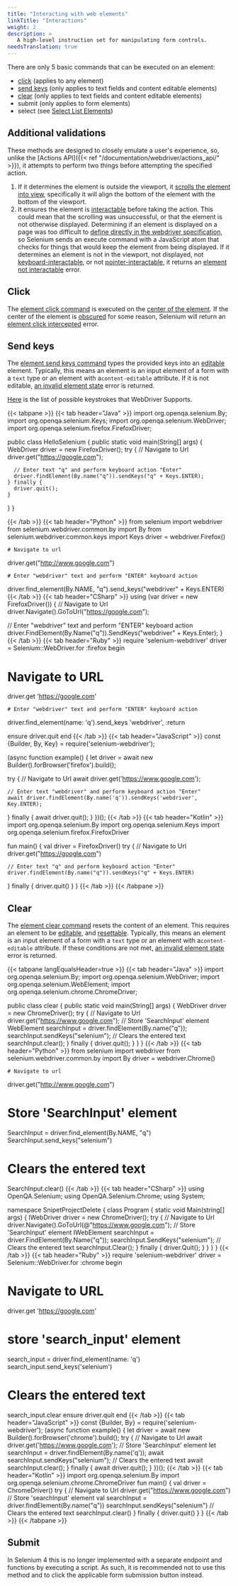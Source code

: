 ```yaml
---
title: "Interacting with web elements"
linkTitle: "Interactions"
weight: 2
description: >
   A high-level instruction set for manipulating form controls.
needsTranslation: true
---
```


There are only 5 basic commands that can be executed on an element:
* [click](https://w3c.github.io/webdriver/#element-click) (applies to any element)
* [send keys](https://w3c.github.io/webdriver/#element-send-keys) (only applies to text fields and content editable elements)
* [clear](https://w3c.github.io/webdriver/#element-send-keys) (only applies to text fields and content editable elements)
* submit (only applies to form elements)
* select (see [Select List Elements](select_lists.md))

## Additional validations

These methods are designed to closely emulate a user's experience, so,
unlike the [Actions API]({{< ref "/documentation/webdriver/actions_api/" >}}), it attempts to perform two things
before attempting the specified action.
1. If it determines the element is outside the viewport, it
   [scrolls the element into view](https://w3c.github.io/webdriver/#dfn-scrolls-into-view), specifically
   it will align the bottom of the element with the bottom of the viewport.
2. It ensures the element is [interactable](https://w3c.github.io/webdriver/#interactability)
   before taking the action. This could mean that the scrolling was unsuccessful, or that the
   element is not otherwise displayed.  Determining if an element is displayed on a page was too difficult to
   [define directly in the webdriver specification](https://w3c.github.io/webdriver/#element-displayedness),
   so Selenium sends an execute command with a JavaScript atom that checks for things that would keep
   the element from being displayed. If it determines an element is not in the viewport, not displayed, not
   [keyboard-interactable](https://w3c.github.io/webdriver/#dfn-keyboard-interactable), or not
   [pointer-interactable](https://w3c.github.io/webdriver/#dfn-pointer-interactable),
   it returns an [element not interactable](https://w3c.github.io/webdriver/#dfn-element-not-interactable) error.

## Click

The [element click command](https://w3c.github.io/webdriver/#dfn-element-click) is executed on
the [center of the element](https://w3c.github.io/webdriver/#dfn-center-point).
If the center of the element is [obscured](https://w3c.github.io/webdriver/#dfn-obscuring) for some reason,
Selenium will return an [element click intercepted](https://w3c.github.io/webdriver/#dfn-element-click-intercepted) error.

## Send keys

The [element send keys command](https://w3c.github.io/webdriver/#dfn-element-send-keys)
types the provided keys into an [editable](https://w3c.github.io/webdriver/#dfn-editable) element.
Typically, this means an element is an input element of a form with a `text` type or an element
with a`content-editable` attribute. If it is not editable,
[an invalid element state](https://w3c.github.io/webdriver/#dfn-invalid-element-state) error is returned.

[Here](https://www.w3.org/TR/webdriver/#keyboard-actions) is the list of
possible keystrokes that WebDriver Supports.

{{< tabpane >}}
{{< tab header="Java" >}}
import org.openqa.selenium.By;
import org.openqa.selenium.Keys;
import org.openqa.selenium.WebDriver;
import org.openqa.selenium.firefox.FirefoxDriver;

public class HelloSelenium {
public static void main(String[] args) {
WebDriver driver = new FirefoxDriver();
try {
// Navigate to Url
driver.get("https://google.com");

      // Enter text "q" and perform keyboard action "Enter"
      driver.findElement(By.name("q")).sendKeys("q" + Keys.ENTER);
    } finally {
      driver.quit();
    }
}
}

{{< /tab >}}
{{< tab header="Python" >}}
from selenium import webdriver
from selenium.webdriver.common.by import By
from selenium.webdriver.common.keys import Keys
driver = webdriver.Firefox()

    # Navigate to url
driver.get("http://www.google.com")

    # Enter "webdriver" text and perform "ENTER" keyboard action
driver.find_element(By.NAME, "q").send_keys("webdriver" + Keys.ENTER)
{{< /tab >}}
{{< tab header="CSharp" >}}
using (var driver = new FirefoxDriver())
{
// Navigate to Url
driver.Navigate().GoToUrl("https://google.com");

// Enter "webdriver" text and perform "ENTER" keyboard action
driver.FindElement(By.Name("q")).SendKeys("webdriver" + Keys.Enter);
}
{{< /tab >}}
{{< tab header="Ruby" >}}
require 'selenium-webdriver'
driver = Selenium::WebDriver.for :firefox
begin
# Navigate to URL
driver.get 'https://google.com'

    # Enter "webdriver" text and perform "ENTER" keyboard action
driver.find_element(name: 'q').send_keys 'webdriver', :return

ensure
driver.quit
end
{{< /tab >}}
{{< tab header="JavaScript" >}}
const {Builder, By, Key} = require('selenium-webdriver');

(async function example() {
let driver = await new Builder().forBrowser('firefox').build();

try {
// Navigate to Url
await driver.get('https://www.google.com');

    // Enter text "webdriver" and perform keyboard action "Enter"
    await driver.findElement(By.name('q')).sendKeys('webdriver', Key.ENTER);
}
finally {
await driver.quit();
}
})();
{{< /tab >}}
{{< tab header="Kotlin" >}}
import org.openqa.selenium.By
import org.openqa.selenium.Keys
import org.openqa.selenium.firefox.FirefoxDriver

fun main() {
val driver = FirefoxDriver()
try {
// Navigate to Url
driver.get("https://google.com")

    // Enter text "q" and perform keyboard action "Enter"
    driver.findElement(By.name("q")).sendKeys("q" + Keys.ENTER)
} finally {
driver.quit()
}
}
{{< /tab >}}
{{< /tabpane >}}

## Clear

The [element clear command](https://w3c.github.io/webdriver/#dfn-element-clear) resets the content of an element.
This requires an element to be [editable](https://w3c.github.io/webdriver/#dfn-editable),
and [resettable](https://w3c.github.io/webdriver/#dfn-resettable-elements). Typically,
this means an element is an input element of a form with a `text` type or an element
with a`content-editable` attribute. If these conditions are not met,
[an invalid element state](https://w3c.github.io/webdriver/#dfn-invalid-element-state) error is returned.

{{< tabpane langEqualsHeader=true >}}
{{< tab header="Java" >}}
import org.openqa.selenium.By;
import org.openqa.selenium.WebDriver;
import org.openqa.selenium.WebElement;
import org.openqa.selenium.chrome.ChromeDriver;

public class clear {
public static void main(String[] args) {
WebDriver driver = new ChromeDriver();
try {
// Navigate to Url
driver.get("https://www.google.com");
// Store 'SearchInput' element
WebElement searchInput = driver.findElement(By.name("q"));
searchInput.sendKeys("selenium");
// Clears the entered text
searchInput.clear();
} finally {
driver.quit();
}
}
}
{{< /tab >}}
{{< tab header="Python" >}}
from selenium import webdriver
from selenium.webdriver.common.by import By
driver = webdriver.Chrome()

    # Navigate to url
driver.get("http://www.google.com")
# Store 'SearchInput' element
SearchInput = driver.find_element(By.NAME, "q")
SearchInput.send_keys("selenium")
# Clears the entered text
SearchInput.clear()
{{< /tab >}}
{{< tab header="CSharp" >}}
using OpenQA.Selenium;
using OpenQA.Selenium.Chrome;
using System;

namespace SnipetProjectDelete
{
class Program
{
static void Main(string[] args)
{
IWebDriver driver = new ChromeDriver();
try
{
// Navigate to Url
driver.Navigate().GoToUrl(@"https://www.google.com");
// Store 'SearchInput' element
IWebElement searchInput = driver.FindElement(By.Name("q"));
searchInput.SendKeys("selenium");
// Clears the entered text
searchInput.Clear();
}
finally
{
driver.Quit();
}
}
}
}
{{< /tab >}}
{{< tab header="Ruby" >}}
require 'selenium-webdriver'
driver = Selenium::WebDriver.for :chrome
begin
# Navigate to URL
driver.get 'https://google.com'
# store 'search_input' element
search_input = driver.find_element(name: 'q')
search_input.send_keys('selenium')
# Clears the entered text
search_input.clear
ensure
driver.quit
end
{{< /tab >}}
{{< tab header="JavaScript" >}}
const {Builder, By} = require('selenium-webdriver');
(async function example() {
let driver = await new Builder().forBrowser('chrome').build();
try {
// Navigate to Url
await driver.get('https://www.google.com');
// Store 'SearchInput' element
let searchInput = driver.findElement(By.name('q'));
await searchInput.sendKeys("selenium");
// Clears the entered text
await searchInput.clear();
}
finally {
await driver.quit();
}
})();
{{< /tab >}}
{{< tab header="Kotlin" >}}
import org.openqa.selenium.By
import org.openqa.selenium.chrome.ChromeDriver
fun main() {
val driver =  ChromeDriver()
try {
// Navigate to Url
driver.get("https://www.google.com")
// Store 'searchInput' element
val searchInput = driver.findElement(By.name("q"))
searchInput.sendKeys("selenium")
// Clears the entered text
searchInput.clear()
} finally {
driver.quit()
}
}
{{< /tab >}}
{{< /tabpane >}}

## Submit

In Selenium 4 this is no longer implemented with a separate endpoint and functions by executing a script. As
such, it is recommended not to use this method and to click the applicable form submission button instead.

